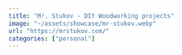 ```yaml
---
title: "Mr. Stukov - DIY Woodworking projects"
image: "~/assets/showcase/mr-stukov.webp"
url: "https://mrstukov.com/"
categories: ["personal"]
---
```

